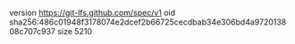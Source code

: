 version https://git-lfs.github.com/spec/v1
oid sha256:486c01948f3178074e2dcef2b66725cecdbab34e306bd4a972013808c707c937
size 5210
